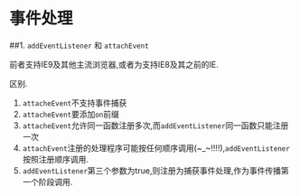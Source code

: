 # 事件处理

##1. `addEventListener` 和 `attachEvent`

前者支持IE9及其他主流浏览器,或者为支持IE8及其之前的IE.

区别.

1. `attacheEvent`不支持事件捕获
2. `attacheEvent`要添加`on`前缀
3. `attacheEvent`允许同一函数注册多次,而`addEventListener`同一函数只能注册一次
4. `attachEvent`注册的处理程序可能按任何顺序调用(~_~!!!!),`addEventListener`按照注册顺序调用.
5. `addEventListener`第三个参数为true,则注册为捕获事件处理,作为事件传播第一个阶段调用.



